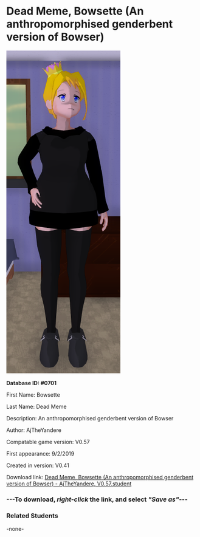 # Dead Meme, Bowsette (An anthropomorphised genderbent version of Bowser)

<img src="../../Files/Images/Dead Meme, Bowsette (An anthropomorphised genderbent version of Bowser).png" title="Dead Meme, Bowsette (An anthropomorphised genderbent version of Bowser) - AjTheYandere, V0.57">

**Database ID: #0701**

First Name: Bowsette

Last Name: Dead Meme

Description: An anthropomorphised genderbent version of Bowser

Author: AjTheYandere

Compatable game version: V0.57

First appearance: 9/2/2019

Created in version: V0.41

Download link: <a href="https://raw.githubusercontent.com/Arbiter1223/Daigaku-Gurashi-Custom-Students/master/Files/Student%20Files/Dead%20Meme%2C%20Bowsette%20(An%20anthropomorphised%20genderbent%20version%20of%20Bowser)%20-%20AjTheYandere%2C%20V0.57.student">Dead Meme, Bowsette (An anthropomorphised genderbent version of Bowser) - AjTheYandere, V0.57.student</a>

### ---**To download, _right-click_ the link, and select _"Save as"_**---

### Related Students

-none-
